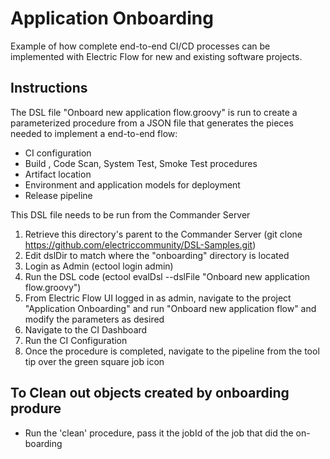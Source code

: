 # Application Onboarding

Example of how complete end-to-end CI/CD processes can be implemented with Electric Flow for new and existing software projects.

## Instructions

The DSL file "Onboard new application flow.groovy" is run to create a parameterized procedure from a JSON file that generates the pieces needed to implement a end-to-end flow:
- CI configuration
- Build , Code Scan, System Test, Smoke Test procedures
- Artifact location
- Environment and application models for deployment
- Release pipeline

This DSL file needs to be run from the Commander Server

1. Retrieve this directory's parent to the Commander Server (git clone https://github.com/electriccommunity/DSL-Samples.git)
2. Edit dslDir to match where the "onboarding" directory is located
3. Login as Admin (ectool login admin)
4. Run the DSL code (ectool evalDsl --dslFile "Onboard new application flow.groovy")
5. From Electric Flow UI logged in as admin, navigate to the project "Application Onboarding" and run "Onboard new application flow" and modify the parameters as desired
6. Navigate to the CI Dashboard
7. Run the CI Configuration <Your app name><Your app name>
8. Once the procedure is completed, navigate to the pipeline from the tool tip over the green square job icon

## To Clean out objects created by onboarding produre
- Run the 'clean' procedure, pass it the jobId of the job that did the on-boarding


